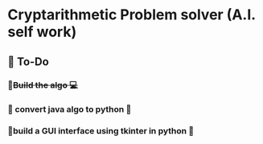 # Cryptarithmetic Problem solver (A.I. self work)
 ## 🚵 To-Do
 ### 📌<del>Build the algo 💻 </del>
 ### 📌 convert java algo to python 🥵
 ### 📌build a GUI interface using tkinter in python 🐍
